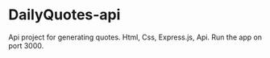 # DailyQuotes-api
Api project for generating quotes.
Html, Css, Express.js, Api.
Run the app on port 3000.
